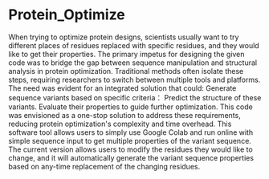 # Protein_Optimize
When trying to optimize protein designs, scientists usually want to try different places of residues replaced with specific residues, and they would like to get their properties. The primary impetus for designing the given code was to bridge the gap between sequence manipulation and structural analysis in protein optimization. Traditional methods often isolate these steps, requiring researchers to switch between multiple tools and platforms. The need was evident for an integrated solution that could:
  Generate sequence variants based on specific criteria：
  Predict the structure of these variants.
  Evaluate their properties to guide further optimization.
This code was envisioned as a one-stop solution to address these requirements, reducing protein optimization's complexity and time overhead.
This software tool allows users to simply use Google Colab and run online with simple sequence input to get multiple properties of the variant sequence. The current version allows users to modify the residues they would like to change, and it will automatically generate the variant sequence properties based on any-time replacement of the changing residues.
